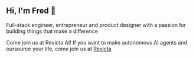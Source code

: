 ## Hi, I'm Fred 👋

Full-stack engineer, entrepreneur and product designer with a passion for building things that make a difference

Come join us at Revicta AI!
If you want to make autonomous AI agents and oursource your life, come join us at [Revicta](https://github.com/FredLandsley/Revicta/)
